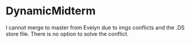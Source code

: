# DynamicMidterm
I cannot merge to master from Evelyn due to imgs conflicts and the .DS store file. There is no option to solve the conflict.
